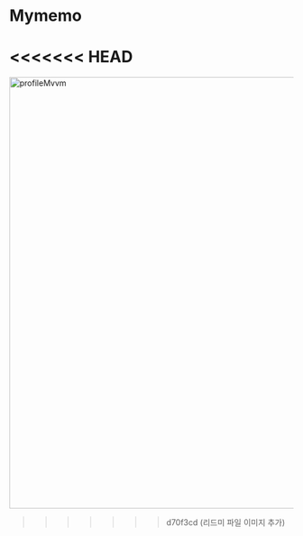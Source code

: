 # Mymemo
<<<<<<< HEAD
=======

<img width="765" alt="profileMvvm" src="https://github.com/luttoli/Mymemo/assets/107012166/b97ee967-d00f-41b8-b81a-dbb460070a84">


>>>>>>> d70f3cd (리드미 파일 이미지 추가)
